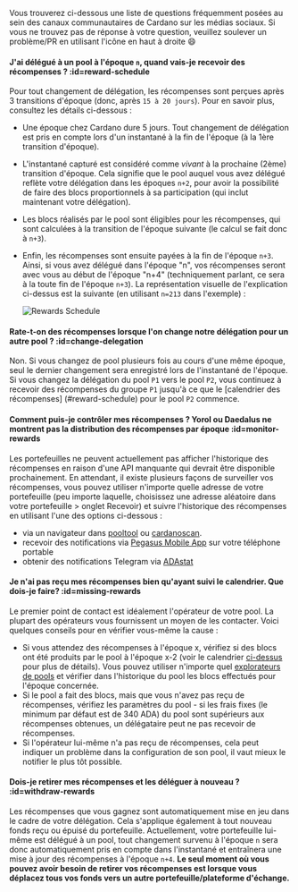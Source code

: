Vous trouverez ci-dessous une liste de questions fréquemment posées au sein des canaux communautaires de Cardano sur les médias sociaux. Si vous ne trouvez pas de réponse à votre question, veuillez soulever un problème/PR en utilisant l'icône en haut à droite :smile:

#### J'ai délégué à un pool à l'époque `n`, quand vais-je recevoir des récompenses ? :id=reward-schedule
Pour tout changement de délégation, les récompenses sont perçues après 3 transitions d'époque (donc, après `15 à 20 jours`). Pour en savoir plus, consultez les détails ci-dessous :
- Une époque chez Cardano dure 5 jours. Tout changement de délégation est pris en compte lors d'un instantané à la fin de l'époque (à la 1ère transition d'époque).
- L'instantané capturé est considéré comme *vivant* à la prochaine (2ème) transition d'époque. Cela signifie que le pool auquel vous avez délégué reflète votre délégation dans les époques `n+2`, pour avoir la possibilité de faire des blocs proportionnels à sa participation (qui inclut maintenant votre délégation).
- Les blocs réalisés par le pool sont éligibles pour les récompenses, qui sont calculées à la transition de l'époque suivante (le calcul se fait donc à `n+3`).
- Enfin, les récompenses sont ensuite payées à la fin de l'époque `n+3`.
Ainsi, si vous avez délégué dans l'époque "n", vos récompenses seront avec vous au début de l'époque "n+4" (techniquement parlant, ce sera à la toute fin de l'époque `n+3`).
La représentation visuelle de l'explication ci-dessus est la suivante (en utilisant `n=213` dans l'exemple) :

  ![Rewards Schedule](https://raw.githubusercontent.com/cardano-community/support-faq/images/docs/images/rewards-schedule.jpg)

#### Rate-t-on des récompenses lorsque l'on change notre délégation pour un autre pool ? :id=change-delegation
Non.
Si vous changez de pool plusieurs fois au cours d'une même époque, seul le dernier changement sera enregistré lors de l'instantané de l'époque.
Si vous changez la délégation du pool `P1` vers le pool `P2`, vous continuez à recevoir des récompenses du groupe `P1` jusqu'à ce que le [calendrier des récompenses] (#reward-schedule) pour le pool `P2` commence.

#### Comment puis-je contrôler mes récompenses ? YoroI ou Daedalus ne montrent pas la distribution des récompenses par époque :id=monitor-rewards
Les portefeuilles ne peuvent actuellement pas afficher l'historique des récompenses en raison d'une API manquante qui devrait être disponible prochainement. En attendant, il existe plusieurs façons de surveiller vos récompenses, vous pouvez utiliser n'importe quelle adresse de votre portefeuille (peu importe laquelle, choisissez une adresse aléatoire dans votre portefeuille > onglet Recevoir) et suivre l'historique des récompenses en utilisant l'une des options ci-dessous :
- via un navigateur dans [pooltool](https://pooltool.io) ou [cardanoscan](https://cardanoscan.io).
- recevoir des notifications via [Pegasus Mobile App](https://pegasuspool.info/) sur votre téléphone portable
- obtenir des notifications Telegram via [ADAstat](https://t.me/AdaStatBot)

#### Je n'ai pas reçu mes récompenses bien qu'ayant suivi le calendrier. Que dois-je faire? :id=missing-rewards
Le premier point de contact est idéalement l'opérateur de votre pool. La plupart des opérateurs vous fournissent un moyen de les contacter. Voici quelques conseils pour en vérifier vous-même la cause :
- Si vous attendez des récompenses à l'époque x, vérifiez si des blocs ont été produits par le pool à l'époque x-2 (voir le calendrier [ci-dessus](#reward-schedule) pour plus de détails).  Vous pouvez utiliser n'importe quel [explorateurs de pools](explorers.md#list) et vérifier dans l'historique du pool les blocs effectués pour l'époque concernée.
- Si le pool a fait des blocs, mais que vous n'avez pas reçu de récompenses, vérifiez les paramètres du pool - si les frais fixes (le minimum par défaut est de 340 ADA) du pool sont supérieurs aux récompenses obtenues, un délégataire peut ne pas recevoir de récompenses.
- Si l'opérateur lui-même n'a pas reçu de récompenses, cela peut indiquer un problème dans la configuration de son pool, il vaut mieux le notifier le plus tôt possible.

#### Dois-je retirer mes récompenses et les déléguer à nouveau ? :id=withdraw-rewards
Les récompenses que vous gagnez sont automatiquement mise en jeu dans le cadre de votre délégation. Cela s'applique également à tout nouveau fonds reçu ou épuisé du portefeuille. Actuellement, votre portefeuille lui-même est délégué à un pool, tout changement survenu à l'époque `n` sera donc automatiquement pris en compte dans l'instantané et entraînera une mise à jour des récompenses à l'époque `n+4`. **Le seul moment où vous pouvez avoir besoin de retirer vos récompenses est lorsque vous déplacez tous vos fonds vers un autre portefeuille/plateforme d'échange.**

[pooltool]: https://pooltool.io
[cardanoscan]: https://cardanoscan.io
[adapools]: https://adapools.org

